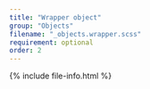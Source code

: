 ```yaml
---
title: "Wrapper object"
group: "Objects"
filename: "_objects.wrapper.scss"
requirement: optional
order: 2
---
```


{% include file-info.html %}
